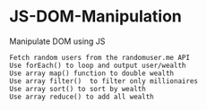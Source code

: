 # JS-DOM-Manipulation
Manipulate DOM using JS



    Fetch random users from the randomuser.me API
    Use forEach() to loop and output user/wealth
    Use array map() function to double wealth
    Use array filter()  to filter only millionaires
    Use array sort() to sort by wealth
    Use array reduce() to add all wealth

